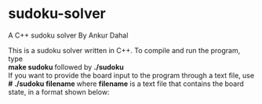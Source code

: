 # sudoku-solver
A C++ sudoku solver
By Ankur Dahal <br />

This is a sudoku solver written in C++. To compile and run the program, type <br />
            <strong> make sudoku </strong> followed by <strong>
             ./sudoku    </strong> <br />
If you want to provide the board input to the program through a text file, use <br />
           <strong> # ./sudoku filename  </strong>
where <strong>filename</strong> is a text file that contains the board state, in a format shown below:
